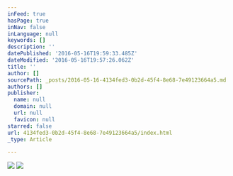 ```yaml
---
inFeed: true
hasPage: true
inNav: false
inLanguage: null
keywords: []
description: ''
datePublished: '2016-05-16T19:59:33.485Z'
dateModified: '2016-05-16T19:57:26.062Z'
title: ''
author: []
sourcePath: _posts/2016-05-16-4134fed3-0b2d-45f4-8e68-7e49123664a5.md
authors: []
publisher:
  name: null
  domain: null
  url: null
  favicon: null
starred: false
url: 4134fed3-0b2d-45f4-8e68-7e49123664a5/index.html
_type: Article

---
```

![](https://the-grid-user-content.s3-us-west-2.amazonaws.com/68bdfd09-a23c-43b8-a53c-737ec4b34b3c.jpg)
![](https://the-grid-user-content.s3-us-west-2.amazonaws.com/d2d6c570-dd67-49f1-8248-5c6998bbd105.jpg)